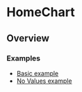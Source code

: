 # HomeChart

## Overview

### Examples

- [Basic example](basic.html)
- [No Values example](no-values.html)